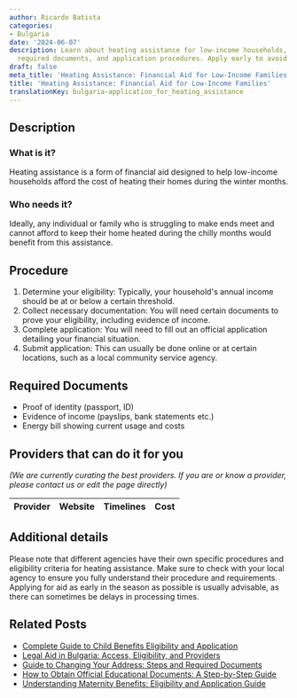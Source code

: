 ```yaml
---
author: Ricardo Batista
categories:
- Bulgaria
date: '2024-06-07'
description: Learn about heating assistance for low-income households, eligibility,
  required documents, and application procedures. Apply early to avoid delays.
draft: false
meta_title: 'Heating Assistance: Financial Aid for Low-Income Families'
title: 'Heating Assistance: Financial Aid for Low-Income Families'
translationKey: bulgaria-application_for_heating_assistance
---
```


## Description
### What is it?
Heating assistance is a form of financial aid designed to help low-income households afford the cost of heating their homes during the winter months.

### Who needs it?
Ideally, any individual or family who is struggling to make ends meet and cannot afford to keep their home heated during the chilly months would benefit from this assistance.

## Procedure
1. Determine your eligibility: Typically, your household's annual income should be at or below a certain threshold.
2. Collect necessary documentation: You will need certain documents to prove your eligibility, including evidence of income.
3. Complete application: You will need to fill out an official application detailing your financial situation.
4. Submit application: This can usually be done online or at certain locations, such as a local community service agency.

## Required Documents
* Proof of identity (passport, ID)
* Evidence of income (payslips, bank statements etc.)
* Energy bill showing current usage and costs

## Providers that can do it for you

_(We are currently curating the best providers. If you are or know a provider, please contact us or edit the page directly)_

| Provider        |     Website     |     Timelines    |       Cost      |
| :-------------: | :-------------: |  :-------------: | :-------------: |

## Additional details
Please note that different agencies have their own specific procedures and eligibility criteria for heating assistance. Make sure to check with your local agency to ensure you fully understand their procedure and requirements. Applying for aid as early in the season as possible is usually advisable, as there can sometimes be delays in processing times.


## Related Posts

- [Complete Guide to Child Benefits Eligibility and Application](https://tramitit.com/guides/bulgaria/application_for_child_benefits/)
- [Legal Aid in Bulgaria: Access, Eligibility, and Providers](https://tramitit.com/guides/bulgaria/application_for_legal_aid/)
- [Guide to Changing Your Address: Steps and Required Documents](https://tramitit.com/guides/bulgaria/change_of_current_address/)
- [How to Obtain Official Educational Documents: A Step-by-Step Guide](https://tramitit.com/guides/bulgaria/issuance_of_an_educational_document/)
- [Understanding Maternity Benefits: Eligibility and Application Guide](https://tramitit.com/guides/bulgaria/application_for_maternity_benefits/)